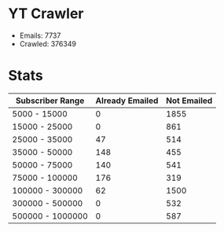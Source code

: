 # YT Crawler
- Emails: 7737
- Crawled: 376349

# Stats
| Subscriber Range  | Already Emailed | Not Emailed |
|-------|-------|-------|
| 5000 - 15000 | 0 | 1855 |
| 15000 - 25000 | 0 | 861 |
| 25000 - 35000 | 47 | 514 |
| 35000 - 50000 | 148 | 455 |
| 50000 - 75000 | 140 | 541 |
| 75000 - 100000 | 176 | 319 |
| 100000 - 300000 | 62 | 1500 |
| 300000 - 500000 | 0 | 532 |
| 500000 - 1000000 | 0 | 587 |

